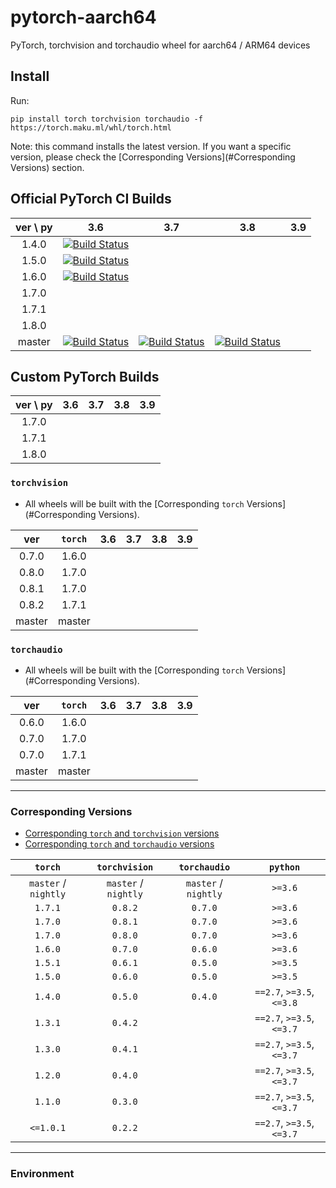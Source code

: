 # pytorch-aarch64
PyTorch, torchvision and torchaudio wheel for aarch64 / ARM64 devices

## Install

Run:

`pip install torch torchvision torchaudio -f https://torch.maku.ml/whl/torch.html`

Note: this command installs the latest version.
If you want a specific version, please check the [Corresponding Versions](#Corresponding Versions) section.

## Official PyTorch CI Builds

| ver \ py | 3.6 | 3.7 | 3.8 | 3.9 |
| :---: | :---: | :---: | :---: | :---: |
| 1.4.0 | [![Build Status][1]][2] | | | |
| 1.5.0 | [![Build Status][3]][4] | | | |
| 1.6.0 | [![Build Status][5]][6] | | | |
| 1.7.0 | | | | |
| 1.7.1 | | | | |
| 1.8.0 | | | | |
| master | [![Build Status][7]][8] | [![Build Status][9]][10] | [![Build Status][11]][12] | |

## Custom PyTorch Builds

| ver \ py | 3.6 | 3.7 | 3.8 | 3.9 |
| :---: | :---: | :---: | :---: | :---: |
| 1.7.0 | | | | |
| 1.7.1 | | | | |
| 1.8.0 | | | | |

### `torchvision`
* All wheels will be built with the [Corresponding `torch` Versions](#Corresponding Versions).

| ver | `torch` | 3.6 | 3.7 | 3.8 | 3.9 |
| :---: | :---: | :---: | :---: | :---: | :---: |
| 0.7.0 | 1.6.0 | | | | |
| 0.8.0 | 1.7.0 | | | | |
| 0.8.1 | 1.7.0 | | | | |
| 0.8.2 | 1.7.1 | | | | |
| master | master | | | | |


### `torchaudio`
* All wheels will be built with the [Corresponding `torch` Versions](#Corresponding Versions).

| ver | `torch` | 3.6 | 3.7 | 3.8 | 3.9 |
| :---: | :---: | :---: | :---: | :---: | :---: |
| 0.6.0 | 1.6.0 | | | | |
| 0.7.0 | 1.7.0 | | | | |
| 0.7.0 | 1.7.1 | | | | |
| master | master | | | | |

---

### Corresponding Versions
* [Corresponding `torch` and `torchvision` versions][13]
* [Corresponding `torch` and `torchaudio` versions][14]

| `torch` | `torchvision` | `torchaudio` | `python` |
| :---: | :---: | :---: | :---: |
| `master` / `nightly` | `master` / `nightly` | `master` / `nightly` | `>=3.6` |
| `1.7.1` | `0.8.2` | `0.7.0` | `>=3.6` |
| `1.7.0` | `0.8.1` | `0.7.0` | `>=3.6` |
| `1.7.0` | `0.8.0` | `0.7.0` | `>=3.6` |
| `1.6.0` | `0.7.0` | `0.6.0` | `>=3.6` |
| `1.5.1` | `0.6.1` | `0.5.0` | `>=3.5` |
| `1.5.0` | `0.6.0` | `0.5.0` | `>=3.5` |
| `1.4.0` | `0.5.0` | `0.4.0` | `==2.7`, `>=3.5`, `<=3.8` |
| `1.3.1` | `0.4.2` | | `==2.7`, `>=3.5`, `<=3.7` |
| `1.3.0` | `0.4.1` | | `==2.7`, `>=3.5`, `<=3.7` |
| `1.2.0` | `0.4.0` | | `==2.7`, `>=3.5`, `<=3.7` |
| `1.1.0` | `0.3.0` | | `==2.7`, `>=3.5`, `<=3.7` |
| `<=1.0.1` | `0.2.2` | | `==2.7`, `>=3.5`, `<=3.7` |

[1]: http://openlabtesting.org:15000/badge?project=pytorch%2Fpytorch&job_name=pytorch-arm64-build-daily-v1.4.0
[2]: https://torch.maku.ml/api?project=torch&ver=140&py=36
[3]: http://openlabtesting.org:15000/badge?project=pytorch%2Fpytorch&job_name=pytorch-arm64-build-daily-v1.5.0
[4]: https://torch.maku.ml/api?project=torch&ver=150&py=36
[5]: http://openlabtesting.org:15000/badge?project=pytorch%2Fpytorch&job_name=pytorch-arm64-build-daily-v1.6.0
[6]: https://torch.maku.ml/api?project=torch&ver=160&py=36
[7]: http://openlabtesting.org:15000/badge?project=pytorch%2Fpytorch&job_name=pytorch-arm64-build-daily-master-py36
[8]: https://torch.maku.ml/api?project=torch&ver=master&py=36
[9]: http://openlabtesting.org:15000/badge?project=pytorch%2Fpytorch&job_name=pytorch-arm64-build-daily-master-py37
[10]: https://torch.maku.ml/api?project=torch&ver=master&py=37
[11]: http://openlabtesting.org:15000/badge?project=pytorch%2Fpytorch&job_name=pytorch-arm64-build-daily-master-py38
[12]: https://torch.maku.ml/api?project=torch&ver=master&py=38
[13]: https://github.com/pytorch/vision#installation
[14]: https://github.com/pytorch/audio#dependencies

---

### Environment
